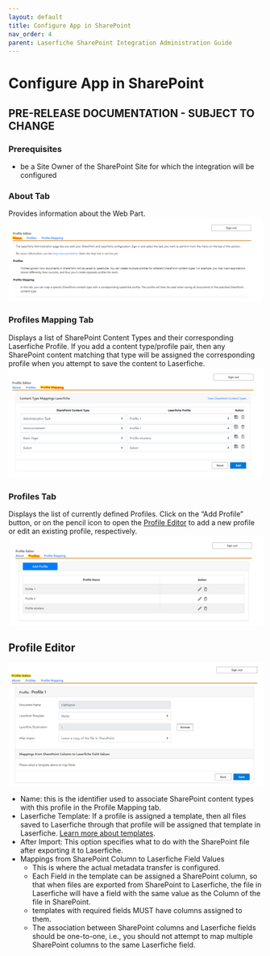 ```yaml
---
layout: default
title: Configure App in SharePoint
nav_order: 4
parent: Laserfiche SharePoint Integration Administration Guide
---
```

# Configure App in SharePoint

## PRE-RELEASE DOCUMENTATION - SUBJECT TO CHANGE

### Prerequisites
- be a Site Owner of the SharePoint Site for which the integration will be configured
### About Tab
Provides information about the Web Part.
<a href="../assets/images/aboutTab.png"><img src="../assets/images/aboutTab.png"></a>

### Profiles Mapping Tab
Displays a list of SharePoint Content Types and their corresponding Laserfiche Profile. If you add a content type/profile pair, then
any SharePoint content matching that type will be assigned the corresponding profile when you attempt to save the content to Laserfiche.
<a href="../assets/images/profileMappingTab.png"><img src="../assets/images/profileMappingTab.png"></a>

### Profiles Tab
Displays the list of currently defined Profiles. Click on the “Add Profile” button, or on the pencil icon to open the [Profile Editor](#profile-editor) to add a new profile or edit an existing profile, respectively.
<a href="../assets/images/profileTab.png"><img src="../assets/images/profileTab.png"></a>

## Profile Editor
<a href="../assets/images/profileEditor.png"><img src="../assets/images/profileEditor.png"></a>
- Name: this is the identifier used to associate SharePoint content types with this profile in the Profile Mapping tab.
- Laserfiche Template: If a profile is assigned a template, then all files saved to Laserfiche through that profile will be assigned that template in Laserfiche. [Learn more about templates](https://doc.laserfiche.com/laserfiche.documentation/en-us/Content/Fields_and_Templates.html).
- After Import: This option specifies what to do with the
SharePoint file after exporting it to Laserfiche.
- Mappings from SharePoint Column to Laserfiche Field Values
    - This is where the actual metadata transfer is configured.
    - Each Field in the template can be assigned a SharePoint column, so that when files are exported from SharePoint to Laserfiche, the file in Laserfiche will have a field with the same value as the Column of the file in SharePoint.
    - templates with required fields MUST have columns assigned to them.
    - The association between SharePoint columns and Laserfiche fields should be one-to-one, i.e., you should not attempt to map multiple SharePoint columns to the same Laserfiche field.
